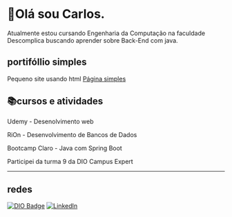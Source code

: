 # 👋Olá sou Carlos.

  Atualmente estou cursando Engenharia da Computação na faculdade Descomplica buscando aprender sobre Back-End com java.
  
## portifóllio simples
  
  Pequeno site usando html [Página simples](https://lordbeik.github.io/projeto-Capstone-1/)
  

## 📚cursos e atividades

  Udemy - Desenolvimento web

  RiOn - Desenvolvimento de Bancos de Dados
  
  Bootcamp Claro - Java com Spring Boot 

  Participei da turma 9 da DIO Campus Expert

----
## redes 

[![DIO Badge](https://img.shields.io/badge/-DIO-%237159c1?style=for-the-badge&logo=data:image/png;base64,[BASE64_STRING]&logoColor=white)](https://www.dio.me/users/gerrilhas)
[![LinkedIn](https://img.shields.io/badge/-LinkedIn-%230077B5?style=for-the-badge&logo=linkedin&logoColor=white)](https://www.linkedin.com/in/carlos-antonio-eng-comp/)

